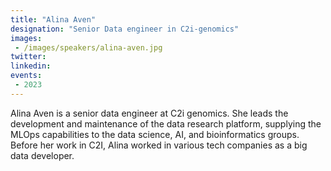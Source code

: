 ```yaml
---
title: "Alina Aven"
designation: "Senior Data engineer in C2i-genomics"
images:
 - /images/speakers/alina-aven.jpg
twitter: 
linkedin: 
events:
 - 2023
---
```


Alina Aven is a senior data engineer at C2i genomics. She leads the development and maintenance of the data research platform, supplying the MLOps capabilities to the data science,  AI, and bioinformatics groups. Before her work in C2I, Alina worked in various tech companies as a big data developer.
